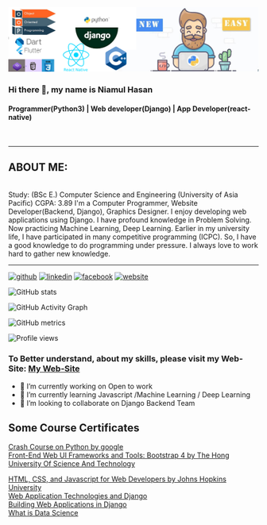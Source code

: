 
![Programmer(Python3) | Web developer(Django) | App Developer(react-native)](https://raw.githubusercontent.com/niamul64/niamul64/main/Capture.JPG)

### Hi there 👋, my name is Niamul Hasan
#### Programmer(Python3) | Web developer(Django) | App Developer(react-native)


<br>
<hr>

## ABOUT ME:
<br>
Study: (BSc E.) Computer Science and Engineering (University of Asia Pacific)
CGPA: 3.89
I'm a Computer Programmer, Website Developer(Backend, Django), Graphics Designer. I enjoy developing web applications using Django. I have profound knowledge in Problem Solving. Now practicing Machine Learning, Deep Learning. Earlier in my university life, I have participated in many competitive programming (ICPC). So, I have a good knowledge to do programming under pressure.
I always love to work hard to gather new knowledge.

<hr>

[<img src='https://cdn.jsdelivr.net/npm/simple-icons@3.0.1/icons/github.svg' alt='github' height='40'>](https://github.com/niamul64)  [<img src='<img src="https://img.icons8.com/external-justicon-flat-justicon/64/000000/external-linkedin-social-media-justicon-flat-justicon.png"/>' alt='linkedin' height='40'>](https://www.linkedin.com/in/in/niamul-hasan-b74489118//)  [<img src='https://cdn.jsdelivr.net/npm/simple-icons@3.0.1/icons/facebook.svg' alt='facebook' height='40'>](https://www.facebook.com/https://www.facebook.com/mn.hr.37/)  [<img src='https://cdn.jsdelivr.net/npm/simple-icons@3.0.1/icons/icloud.svg' alt='website' height='40'>](https://niamul64.github.io/)  

![GitHub stats](https://github-readme-stats.vercel.app/api?username=niamul64&show_icons=true)  

![GitHub Activity Graph](https://activity-graph.herokuapp.com/graph?username=niamul64)  

![GitHub metrics](https://metrics.lecoq.io/niamul64)  

![Profile views](https://gpvc.arturio.dev/niamul64)  

### To Better understand, about my skills, please visit my Web-Site: [My Web-Site](https://niamul64.github.io/)



- 🔭 I’m currently working on Open to work 
- 🌱 I’m currently learning Javascript /Machine Learning / Deep Learning 
- 👯 I’m looking to collaborate on Django Backend Team 

## Some Course Certificates
[Crash Course on Python by google](https://www.coursera.org/account/accomplishments/certificate/F53L2Z9AGZKZ)
<br>
[Front-End Web UI Frameworks and Tools: Bootstrap 4 by The Hong University Of Science And Technology](https://www.coursera.org/account/accomplishments/certificate/YHW6MME3UEZ3)
<br>

[HTML, CSS, and Javascript for Web Developers by Johns Hopkins University](https://www.coursera.org/account/accomplishments/certificate/F3QEHCSR7AXD)
<br>
[Web Application Technologies and Django](https://www.coursera.org/account/accomplishments/certificate/BQ3T4Z63V2WT)
 <br>
[Building Web Applications in Django](https://www.coursera.org/account/accomplishments/certificate/WYPKV6NEA5UM)
 <br>
[What is Data Science](https://www.coursera.org/account/accomplishments/certificate/H8JFGFKJB2HX)

